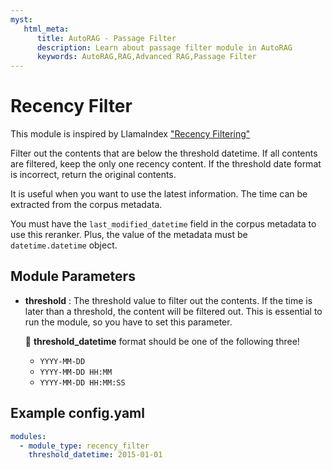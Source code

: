 ```yaml
---
myst:
   html_meta:
      title: AutoRAG - Passage Filter
      description: Learn about passage filter module in AutoRAG
      keywords: AutoRAG,RAG,Advanced RAG,Passage Filter
---
```

# Recency Filter

This module is inspired by
LlamaIndex ["Recency Filtering"](https://docs.llamaindex.ai/en/stable/examples/node_postprocessor/RecencyPostprocessorDemo/)

Filter out the contents that are below the threshold datetime.
If all contents are filtered, keep the only one recency content.
If the threshold date format is incorrect, return the original contents.

It is useful when you want to use the latest information.
The time can be extracted from the corpus metadata.

You must have the `last_modified_datetime` field in the corpus metadata to use this reranker.
Plus, the value of the metadata must be `datetime.datetime` object.

## **Module Parameters**

- **threshold** : The threshold value to filter out the contents.
  If the time is later than a threshold, the content will be filtered out.
  This is essential to run the module, so you have to set this parameter.

  📌 **threshold_datetime** format should be one of the following three!
  - `YYYY-MM-DD`
  - `YYYY-MM-DD HH:MM`
  - `YYYY-MM-DD HH:MM:SS`

## **Example config.yaml**

```yaml
modules:
  - module_type: recency_filter
    threshold_datetime: 2015-01-01
```
